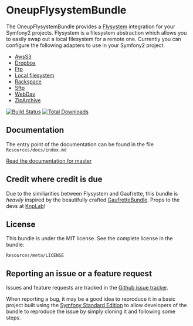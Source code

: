 OneupFlysystemBundle
====================

The OneupFlysystemBundle provides a [Flysystem](https://github.com/thephpleague/flysystem) integration for your Symfony2 projects. Flysystem is a filesystem abstraction which allows you to easily swap out a local filesystem for a remote one. Currently you can configure the following adapters to use in your Symfony2 project.

* [AwsS3](http://aws.amazon.com/de/sdkforphp/)
* [Dropbox](https://www.dropbox.com/developers/core/sdks/php)
* [Ftp](http://php.net/manual/en/book.ftp.php)
* [Local filesystem](http://php.net/manual/en/ref.filesystem.php)
* [Rackspace](http://developer.rackspace.com/)
* [Sftp](http://phpseclib.sourceforge.net/sftp/intro.html)
* [WebDav](https://github.com/fruux/sabre-dav)
* [ZipArchive](http://php.net/manual/en/class.ziparchive.php)

[![Build Status](https://travis-ci.org/1up-lab/OneupFlysystemBundle.png)](https://travis-ci.org/1up-lab/OneupFlysystemBundle)
[![Total Downloads](https://poser.pugx.org/oneup/flysystem-bundle/d/total.png)](https://packagist.org/packages/oneup/flysystem-bundle)

Documentation
-------------

The entry point of the documentation can be found in the file `Resources/docs/index.md`

[Read the documentation for master](https://github.com/1up-lab/OneupFlysystemBundle/blob/master/Resources/doc/index.md)


Credit where credit is due
--------------------------

Due to the similiarities between Flysystem and Gaufrette, this bundle is *heavily* inspired by the beautifully crafted [GaufretteBundle](https://github.com/KnpLabs/KnpGaufretteBundle). Props to the devs at [KnpLab](http://knplabs.com/)!


License
-------

This bundle is under the MIT license. See the complete license in the bundle:

    Resources/meta/LICENSE


Reporting an issue or a feature request
---------------------------------------

Issues and feature requests are tracked in the [Github issue tracker](https://github.com/1up-lab/OneupFlysystemBundle/issues).

When reporting a bug, it may be a good idea to reproduce it in a basic project
built using the [Symfony Standard Edition](https://github.com/symfony/symfony-standard)
to allow developers of the bundle to reproduce the issue by simply cloning it
and following some steps.
